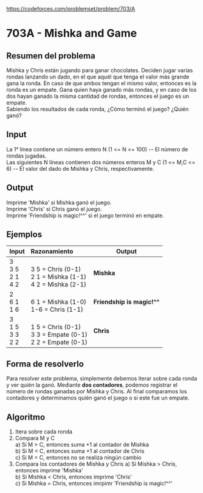 https://codeforces.com/problemset/problem/703/A

# 703A - Mishka and Game

## Resumen del problema
Mishka y Chris están jugando para ganar chocolates. Deciden jugar varias rondas lanzando un dado, en el que aquél que tenga el valor más grande gana la ronda. En caso de que ambos tengan el mismo valor, entonces es la ronda es un empate. Gana quien haya ganado más rondas, y en caso de los dos hayan ganado la misma cantidad de rondas, entonces el juego es un empate. \
Sabiendo los resultados de cada ronda, ¿Cómo terminó el juego? ¿Quién ganó?

## Input
La 1° línea contiene un número entero N (1 <= N <= 100) -- El número de rondas jugadas. \
Las siguientes N líneas contienen dos números enteros M y C (1 <= M,C <= 6) -- El valor del dado de Mishka y Chris, respectivamente.

## Output
Imprime 'Mishka' si Mishka ganó el juego. \
Imprime 'Chris' si Chris ganó el juego. \
Imprime 'Friendship is magic!^^' si el juego terminó en empate. 

## Ejemplos
| Input                        | Razonamiento  | Output    |
| -----------------            | :------------ | --------- |
| 3 <br> 3 5 <br> 2 1 <br> 4 2 | <br> 3 5 = Chris (0-1) <br> 2 1 = Mishka (1-1) <br> 4 2 = Mishka (2-1)             | **Mishka**  |
| 2 <br> 6 1 <br> 1 6          | <br> 6 1 = Mishka (1-0) <br> 1-6 = Chris (1-1)              | **Friendship is magic!^^**         |
| 3 <br> 1 5 <br> 3 3 <br> 2 2 | <br> 1 5 = Chris (0-1) <br> 3 3 = Empate (0-1) <br> 2 2 = Empate (0-1)              | **Chris**  |

## Forma de resolverlo
Para resolver este problema, simplemente debemos iterar sobre cada ronda y ver quién la ganó. Mediante **dos contadores**, podemos registrar el número de rondas ganadas por Mishka y Chris. Al final comparamos los contadores y determinamos quién ganó el juego o si este fue un empate.

## Algoritmo
1) Itera sobre cada ronda
2) Compara M y C \
a) Si M > C, entonces suma +1 al contador de Mishka \
b) Si M < C, entonces suma +1 al contador de Chris \
c) Si M = C, entonces no se realiza ningún cambio
3) Compara los contadores de Mishka y Chris
a) Si Mishka > Chris, entonces imprime 'Mishka' \
b) Si Mishka < Chris, entonces imprime 'Chris' \
c) Si Mishka = Chris, entonces imrpimr 'Friendship is magic!^^'